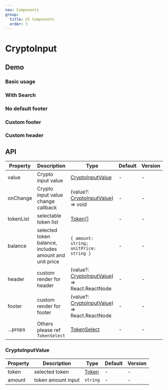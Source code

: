 ```yaml
---
nav: Components
group:
  title: UI Components
  order: 3
---
```


# CryptoInput

## Demo

### Basic usage

<code src="./demos/basic.tsx"></code>

### With Search

<code src="./demos/withSearch.tsx"></code>

### No default footer

<code src="./demos/noFooter.tsx"></code>

### Custom footer

<code src="./demos/customFooter.tsx"></code>

### Custom header

<code src="./demos/customHeader.tsx"></code>

## API

| Property | Description | Type | Default | Version |
| --- | --- | --- | --- | --- |
| value | Crypto input value | [CryptoInputValue](#cryptoInputValue) | - | - |
| onChange | Crypto input value change callback | (value?: [CryptoInputValue](#cryptoInputValue)) => void | - | - |
| tokenList | selectable token list | [Token](/components/types-cn#token)[] | - | - |
| balance | selected token balance, includes amount and unit price | `{ amount: string; unitPrice: string }` | - | - |
| header | custom render for header | (value?: [CryptoInputValue](#cryptoInputValue)) => React.ReactNode | - | - |
| footer | custom render for footer | (value?: [CryptoInputValue](#cryptoInputValue)) => React.ReactNode | - | - |
| ...props | Others please ref `TokenSelect` | [TokenSelect](/components/token-select#api) | - | - |

### CryptoInputValue

| Property | Description        | Type                                | Default | Version |
| -------- | ------------------ | ----------------------------------- | ------- | ------- |
| token    | selected token     | [Token](/components/types-cn#token) | -       | -       |
| amount   | token amount input | `string`                            | -       | -       |
